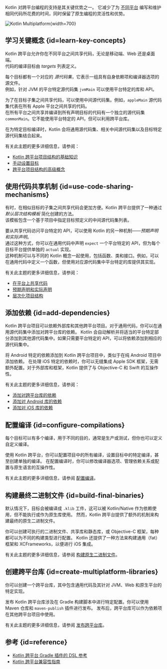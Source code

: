 [//]: # (title: Kotlin 跨平台简介)

Kotlin 对跨平台编程的支持是其关键优势之一。
它减少了为 [不同平台](multiplatform-dsl-reference.md#targets) 编写和维护相同代码所花费的时间，同时保留了原生编程的灵活性和优势。

![Kotlin Multiplatform](kotlin-multiplatform.svg){width=700}

## 学习关键概念 {id=learn-key-concepts}

Kotlin 跨平台允许你在不同平台之间共享代码，无论是移动端、Web 还是桌面端。  
代码的编译目标由 _targets_ 列表定义。

每个目标都有一个对应的 *源代码集*，它表示一组具有自身依赖项和编译器选项的源文件。  
例如，针对 JVM 的平台特定源代码集 `jvmMain` 可以使用平台特定的库和 API。

为了在目标子集之间共享代码，可以使用中间源代码集。例如，`appleMain` 源代码集代表在所有 Apple 平台之间共享的代码。  
在所有平台之间共享并编译到所有声明目标的代码有一个独立的源代码集 `commonMain`。它不能使用平台特定的 API，但可以利用跨平台库。

在为特定目标编译时，Kotlin 会将通用源代码集、相关中间源代码集以及目标特定源代码集结合起来。

有关此主题的更多详细信息，请参阅：

* [Kotlin 跨平台项目结构的基础知识](multiplatform-discover-project.md)
* [手动设置目标](multiplatform-set-up-targets.md)
* [跨平台项目结构的高级概念](multiplatform-advanced-project-structure.md)

## 使用代码共享机制 {id=use-code-sharing-mechanisms}

有时，在相似目标的子集之间共享代码会更加方便。Kotlin 跨平台提供了一种通过 *默认层次结构模板* 简化创建的方法。  
该模板包含一个基于项目中指定目标预定义的中间源代码集列表。

要从共享代码访问平台特定的 API，可以使用 Kotlin 的另一种机制——*预期声明和实际声明*。  
通过这种方式，你可以在通用代码中声明 `expect` 一个平台特定的 API，但为每个目标平台提供单独的 `actual` 实现。  
这种机制可以与不同的 Kotlin 概念一起使用，包括函数、类和接口。例如，可以在通用代码中定义一个函数，但使用对应源代码集中平台特定的库提供其实现。

有关此主题的更多详细信息，请参阅：

* [在平台上共享代码](multiplatform-share-on-platforms.md)
* [预期声明和实际声明](multiplatform-expect-actual.md)
* [层次化项目结构](multiplatform-hierarchy.md)

## 添加依赖 {id=add-dependencies}

Kotlin 跨平台项目可以依赖外部库和其他跨平台项目。对于通用代码，你可以在通用源代码集中添加对跨平台库的依赖。
Kotlin 会自动解析并将适当的平台特定部分添加到其他源代码集中。如果只需要平台特定的 API，可以将依赖添加到相应的源代码集中。

将 Android 特定的依赖添加到 Kotlin 跨平台项目中，类似于在纯 Android 项目中添加依赖。
在处理 iOS 特定的依赖时，你可以无缝集成 Apple SDK 框架，无需额外配置。对于外部库和框架，Kotlin
提供了与 Objective-C 和 Swift 的互操作性。

有关此主题的更多详细信息，请参阅：

* [添加对跨平台库的依赖](multiplatform-add-dependencies.md)
* [添加对 Android 库的依赖](multiplatform-android-dependencies.md)
* [添加对 iOS 库的依赖](multiplatform-ios-dependencies.md)

## 配置编译 {id=configure-compilations}

每个目标可以有多个编译，用于不同的目的，通常是生产或测试，但你也可以定义自定义编译。

使用 Kotlin 跨平台，你可以配置项目中的所有编译，设置目标中的特定编译，甚至创建单独的编译。
在配置编译时，你可以修改编译器选项、管理依赖关系或配置与原生语言的互操作性。

有关此主题的更多详细信息，请参阅 [配置编译](multiplatform-configure-compilations.md)。

## 构建最终二进制文件 {id=build-final-binaries}

默认情况下，目标会被编译成 `.klib` 工件，这可以被 Kotlin/Native 作为依赖使用，但不能执行或作为原生库使用。
然而，Kotlin 跨平台提供了额外的机制来构建最终的原生二进制文件。

你可以创建可执行的二进制文件、共享库和静态库，或 Objective-C 框架，每种都可以为不同的构建类型进行配置。
Kotlin 还提供了一种方法来构建通用（fat）框架和 XCFrameworks，以便进行 iOS 集成。

有关此主题的更多详细信息，请参阅 [构建原生二进制文件](multiplatform-build-native-binaries.md)。

## 创建跨平台库 {id=create-multiplatform-libraries}

你可以创建一个跨平台库，其中包含通用代码及其针对 JVM、Web 和原生平台的特定实现。

发布 Kotlin 跨平台库涉及在 Gradle 构建脚本中进行特定配置。你可以使用 Maven 仓库和 `maven-publish` 插件进行发布。
发布后，跨平台库可以作为依赖项在其他跨平台项目中使用。

有关此主题的更多详细信息，请参阅 [发布跨平台库](multiplatform-publish-lib.md)。

## 参考 {id=reference}

* [Kotlin 跨平台 Gradle 插件的 DSL 参考](multiplatform-dsl-reference.md)
* [Kotlin 跨平台兼容性指南](multiplatform-compatibility-guide.md)  